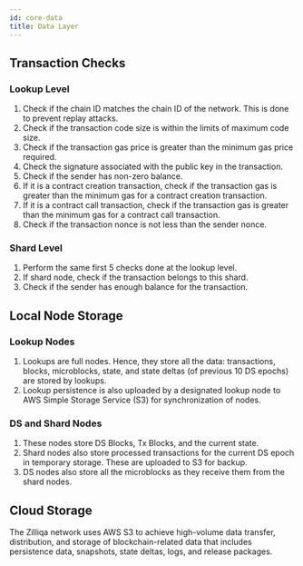 ```yaml
---
id: core-data
title: Data Layer
---
```

## Transaction Checks

### Lookup Level

1. Check if the chain ID matches the chain ID of the network. This is done to prevent replay attacks.
1. Check if the transaction code size is within the limits of maximum code size.
1. Check if the transaction gas price is greater than the minimum gas price required.
1. Check the signature associated with the public key in the transaction.
1. Check if the sender has non-zero balance.
1. If it is a contract creation transaction, check if the transaction gas is greater than the minimum gas for a contract creation transaction.
1. If it is a contract call transaction, check if the transaction gas is greater than the minimum gas for a contract call transaction.
1. Check if the transaction nonce is not less than the sender nonce.

### Shard Level

1. Perform the same first 5 checks done at the lookup level.
1. If shard node, check if the transaction belongs to this shard.
1. Check if the sender has enough balance for the transaction.

## Local Node Storage

### Lookup Nodes

1. Lookups are full nodes. Hence, they store all the data: transactions, blocks, microblocks, state, and state deltas (of previous 10 DS epochs) are stored by lookups.
1. Lookup persistence is also uploaded by a designated lookup node to AWS Simple Storage Service (S3) for synchronization of nodes.

### DS and Shard Nodes

1. These nodes store DS Blocks, Tx Blocks, and the current state.
1. Shard nodes also store processed transactions for the current DS epoch in temporary storage. These are uploaded to S3 for backup.
1. DS nodes also store all the microblocks as they receive them from the shard nodes.

## Cloud Storage

The Zilliqa network uses AWS S3 to achieve high-volume data transfer, distribution, and storage of blockchain-related data that includes persistence data, snapshots, state deltas, logs, and release packages.